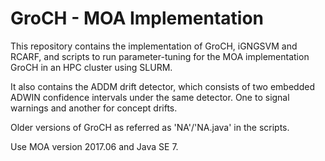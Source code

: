 # GroCH - MOA Implementation
This repository contains the implementation of GroCH, iGNGSVM and RCARF, and scripts to run parameter-tuning for the MOA implementation GroCH in an HPC cluster using SLURM.

It also contains the ADDM drift detector, which consists of two embedded ADWIN confidence intervals under the same detector. One to signal warnings and another for concept drifts.

Older versions of GroCH as referred as 'NA'/'NA.java' in the scripts.

Use MOA version 2017.06 and Java SE 7.
